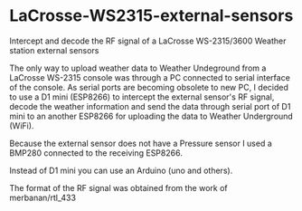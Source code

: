 # LaCrosse-WS2315-external-sensors
Intercept and decode the RF signal of a LaCrosse WS-2315/3600 Weather station external sensors

The only way to upload weather data to Weather Undeground from a LaCrosse WS-2315 console was through a PC connected to serial interface of the console. As serial ports are becoming obsolete to new PC, I decided to use a D1 mini (ESP8266) to intercept the external sensor's RF signal, decode the weather information and send the data through serial port of D1 mini to an another ESP8266 for uploading the data to Weather Underground (WiFi). 

Because the external sensor does not have a Pressure sensor I used a BMP280 connected to the receiving ESP8266.

Instead of D1 mini you can use an Arduino (uno and others).

The format of the RF signal was obtained from the work of merbanan/rtl_433
